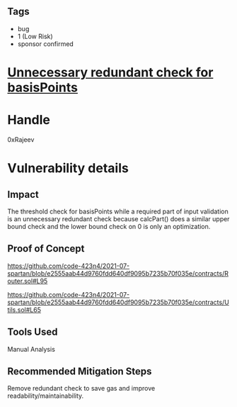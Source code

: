 ## Tags

- bug
- 1 (Low Risk)
- sponsor confirmed

# [Unnecessary redundant check for basisPoints](https://github.com/code-423n4/2021-07-spartan-findings/issues/129) 

# Handle

0xRajeev


# Vulnerability details

## Impact

The threshold check for basisPoints while a required part of input validation is an unnecessary redundant check because calcPart() does a similar upper bound check and the lower bound check on 0 is only an optimization.

## Proof of Concept

https://github.com/code-423n4/2021-07-spartan/blob/e2555aab44d9760fdd640df9095b7235b70f035e/contracts/Router.sol#L95

https://github.com/code-423n4/2021-07-spartan/blob/e2555aab44d9760fdd640df9095b7235b70f035e/contracts/Utils.sol#L65


## Tools Used

Manual Analysis

## Recommended Mitigation Steps

Remove redundant check to save gas and improve readability/maintainability.

